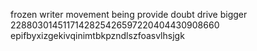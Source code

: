 frozen writer movement being provide doubt drive bigger
2288030145117142825426597220404430908660
epifbyxizgekivqinimtbkpzndlszfoasvlhsjgk

